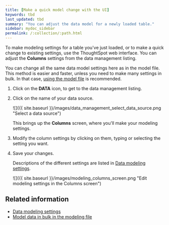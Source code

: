 ```yaml
---
title: [Make a quick model change with the UI]
keywords: tbd
last_updated: tbd
summary: "You can adjust the data model for a newly loaded table."
sidebar: mydoc_sidebar
permalink: /:collection/:path.html
---
```

To make modeling settings for a table you've just loaded, or to make a quick change to existing settings, use the ThoughtSpot web interface. You can adjust the **Columns** settings from the data management listing.

You can change all the same data model settings here as in the model file. This method is easier and faster, unless you need to make many settings in bulk. In that case, [using the model file](edit_model_file.html#) is recommended.

1. Click on the **DATA** icon, to get to the data management listing.
2. Click on the name of your data source.

   ![]({{ site.baseurl }}/images/data_management_select_data_source.png "Select a data source")

    This brings up the **Columns** screen, where you'll make your modeling settings.

3. Modify the column settings by clicking on them, typing or selecting the setting you want.
4. Save your changes.

   Descriptions of the different settings are listed in [Data modeling settings](data_modeling_settings.html#).

   ![]({{ site.baseurl }}/images/modeling_columns_screen.png "Edit modeling settings in the Columns screen")


## Related information  

* [Data modeling settings](data_modeling_settings.html#)
* [Model data in bulk in the modeling file](edit_model_file.html#)
